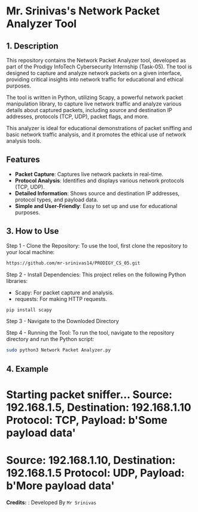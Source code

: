 # Mr. Srinivas's Network Packet Analyzer Tool

## 1. Description
This repository contains the Network Packet Analyzer tool, developed as part of the Prodigy InfoTech Cybersecurity Internship (Task-05). The tool is designed to capture and analyze network packets on a given interface, providing critical insights into network traffic for educational and ethical purposes.

The tool is written in Python, utilizing Scapy, a powerful network packet manipulation library, to capture live network traffic and analyze various details about captured packets, including source and destination IP addresses, protocols (TCP, UDP), packet flags, and more.

This analyzer is ideal for educational demonstrations of packet sniffing and basic network traffic analysis, and it promotes the ethical use of network analysis tools.

## Features
- **Packet Capture**: Captures live network packets in real-time.
- **Protocol Analysis**: Identifies and displays various network protocols (TCP, UDP).
- **Detailed Information**: Shows source and destination IP addresses, protocol types, and payload data.
- **Simple and User-Friendly**: Easy to set up and use for educational purposes.

  
## 3. How to Use
Step 1 - Clone the Repository: To use the tool, first clone the repository to your local machine:
```bash
https://github.com/mr-srinivas14/PRODIGY_CS_05.git
```
Step 2 - Install Dependencies: This project relies on the following Python libraries:

- Scapy: For packet capture and analysis.
- requests: For making HTTP requests.
```bash
pip install scapy
```
Step 3 - Navigate to the Downloded Directory


Step 4 - Running the Tool: To run the tool, navigate to the repository directory and run the Python script:
```bash
sudo python3 Network Packet Analyzer.py
```

## 4. Example

Starting packet sniffer...
Source: 192.168.1.5, Destination: 192.168.1.10
Protocol: TCP, Payload: b'Some payload data'
========================================
Source: 192.168.1.10, Destination: 192.168.1.5
Protocol: UDP, Payload: b'More payload data'
========================================


**Credits:** : Developed By ```Mr Srinivas```
